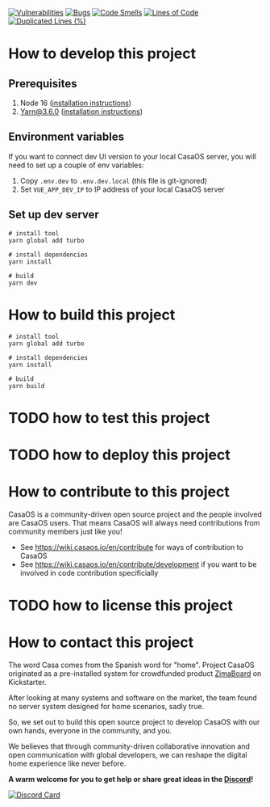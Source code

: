 [![Vulnerabilities](https://sonarcloud.io/api/project_badges/measure?project=IceWhaleTech_CasaOS-UI&metric=vulnerabilities)](https://sonarcloud.io/summary/new_code?id=IceWhaleTech_CasaOS-UI)
[![Bugs](https://sonarcloud.io/api/project_badges/measure?project=IceWhaleTech_CasaOS-UI&metric=bugs)](https://sonarcloud.io/summary/new_code?id=IceWhaleTech_CasaOS-UI)
[![Code Smells](https://sonarcloud.io/api/project_badges/measure?project=IceWhaleTech_CasaOS-UI&metric=code_smells)](https://sonarcloud.io/summary/new_code?id=IceWhaleTech_CasaOS-UI)
[![Lines of Code](https://sonarcloud.io/api/project_badges/measure?project=IceWhaleTech_CasaOS-UI&metric=ncloc)](https://sonarcloud.io/summary/new_code?id=IceWhaleTech_CasaOS-UI)
[![Duplicated Lines (%)](https://sonarcloud.io/api/project_badges/measure?project=IceWhaleTech_CasaOS-UI&metric=duplicated_lines_density)](https://sonarcloud.io/summary/new_code?id=IceWhaleTech_CasaOS-UI)

# How to develop this project

## Prerequisites
1. Node 16 ([installation instructions](https://github.com/nvm-sh/nvm?tab=readme-ov-file#usage))
2. Yarn@3.6.0 ([installation instructions](https://yarnpkg.com/getting-started/install))

## Environment variables
If you want to connect dev UI version to your local CasaOS server, you will need to set up a couple of env variables:
1. Copy `.env.dev` to `.env.dev.local` (this file is git-ignored)
2. Set `VUE_APP_DEV_IP` to IP address of your local CasaOS server

## Set up dev server
```shell
# install tool
yarn global add turbo

# install dependencies
yarn install

# build
yarn dev 
```

# How to build this project

```shell
# install tool
yarn global add turbo

# install dependencies
yarn install

# build
yarn build 
```

# TODO how to test this project

# TODO how to deploy this project

# How to contribute to this project

CasaOS is a community-driven open source project and the people involved are CasaOS users. That means CasaOS will always
need contributions from community members just like you!

- See <https://wiki.casaos.io/en/contribute> for ways of contribution to CasaOS
- See <https://wiki.casaos.io/en/contribute/development> if you want to be involved in code contribution specificially

# TODO how to license this project

# How to contact this project

The word Casa comes from the Spanish word for "home". Project CasaOS originated as a pre-installed system for
crowdfunded product [ZimaBoard](https://www.zimaboard.com) on Kickstarter.

After looking at many systems and software on the market, the team found no server system designed for home scenarios,
sadly true.

So, we set out to build this open source project to develop CasaOS with our own hands, everyone in the community, and
you.

We believes that through community-driven collaborative innovation and open communication with global developers, we can
reshape the digital home experience like never before.

**A warm welcome for you to get help or share great ideas in the [Discord](https://discord.gg/knqAbbBbeX)!**

[![Discord Card](https://discordapp.com/api/guilds/884667213326463016/widget.png?style=banner2)](https://discord.gg/knqAbbBbeX)
